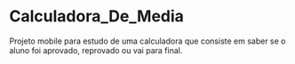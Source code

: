 # Calculadora_De_Media
Projeto mobile para estudo de uma calculadora que consiste em saber se o aluno foi aprovado, reprovado ou vai para final.
